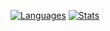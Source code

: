[![Languages](https://github-readme-stats.vercel.app/api/top-langs/?username=olivermharris&layout=compact)](https://github.com/anuraghazra/github-readme-stats)
[![Stats](https://github-readme-stats.vercel.app/api?username=olivermharris)](https://github.com/anuraghazra/github-readme-stats)

<!--START_SECTION:activity-->
